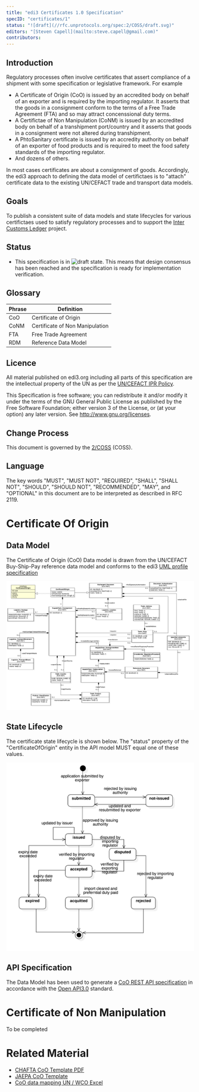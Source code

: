 ```yaml
---
title: "edi3 Certificates 1.0 Specification"
specID: "certificates/1"
status: "![draft](//rfc.unprotocols.org/spec:2/COSS/draft.svg)"
editors: "[Steven Capell](mailto:steve.capell@gmail.com)"
contributors: 
---
```


## Introduction

Regulatory processes often involve certificates that assert compliance of a shipment with some specification or legislative framework.  For example

* A Certificate of Origin (CoO) is issued by an accredited body on behalf of an exporter and is required by the importing regulator.  It asserts that the goods in a consignment conform to the terms of a Free Trade Agreement (FTA) and so may attract concenssional duty terms.
* A Certifictae of Non Manipulation (CoNM) is issued by an accredited body on behalf of a transhipment port/country and it asserts that goods in a consignment were not altered during transhipment.
* A PhtoSanitary certificate is issued by an accredity authority on behalf of an exporter of food products and is required to meet the food safety standards of the importing regulator.
* And dozens of others.

In most cases certificates are about a consignment of goods. Accordingly, the edi3 approach to defining the data model of certifictaes is to "attach" certificate data to the existing UN/CEFACT trade and transport data models.

## Goals

To publish a consistent suite of data models and state lifecycles for various certifictaes used to satisfy regulatory processes and to support the [Inter Customs Ledger](https://edi3.org/icl/) project.


## Status

* This specification is in ![draft](//rfc.unprotocols.org/spec:2/COSS/raw.svg) state.  This means that design consensus has been reached and the specification is ready for implementation verification.


## Glossary

Phrase | Definition
------------ | -------------
CoO|Certificate of Origin
CoNM|Certificate of Non Manipulation
FTA|Free Trade Agreement
RDM|Reference Data Model
 
## Licence

All material published on edi3.org including all parts of this specification are the intellectual property of the UN as per the [UN/CEFACT IPR Policy](https://www.unece.org/fileadmin/DAM/cefact/cf_plenary/plenary12/ECE_TRADE_C_CEFACT_2010_20_Rev2E_UpdatedIPRpolicy.pdf).

This Specification is free software; you can redistribute it and/or modify it under the terms of the GNU General Public License as published by the Free Software Foundation; either version 3 of the License, or (at your option) any later version. See http://www.gnu.org/licenses.
 
## Change Process

This document is governed by the [2/COSS](http://rfc.unprotocols.org/spec:2/COSS/) (COSS).

## Language

The key words "MUST", "MUST NOT", "REQUIRED", "SHALL", "SHALL NOT", "SHOULD", "SHOULD NOT", "RECOMMENDED", "MAY", and "OPTIONAL" 
in this document are to be interpreted as described in RFC 2119.

# Certificate Of Origin

## Data Model

The Certificate of Origin (CoO) Data model is drawn from the UN/CEFACT Buy-Ship-Pay reference data model and conforms to the edi3 [UML profile specification](https://edi3.org/specs/edi3-uml-profile/master/)


![CoO](CertificateOfOrigin.png)


## State Lifecycle

The certificate state lifecycle is shown below.  The "status" property of the "CertificateOfOrigin" entity in the API model MUST equal one of these values.

![CoO Lifecycle](CoO_StateLifecycle.png)

## API Specification

The Data Model has been used to generate a [CoO REST API specification](https://edi3.org/specs/edi3-regulatory/master/certificates/CertificateOfOrigin.html) in accordance with the [Open API3.0](https://github.com/OAI/OpenAPI-Specification/blob/master/versions/3.0.0.md) standard. 

# Certificate of Non Manipulation

To be completed
 
# Related Material

 * [CHAFTA CoO Template PDF](chafta-coo-template.pdf)
 * [JAEPA CoO Template](jaepa-coo-template.pdf)
 * [CoO data mapping UN / WCO Excel](CertificateOfOriginDataElementMapping.xlsx)